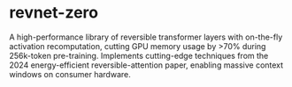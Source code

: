 # revnet-zero
A high-performance library of reversible transformer layers with on-the-fly activation recomputation, cutting GPU memory usage by >70% during 256k-token pre-training. Implements cutting-edge techniques from the 2024 energy-efficient reversible-attention paper, enabling massive context windows on consumer hardware.
